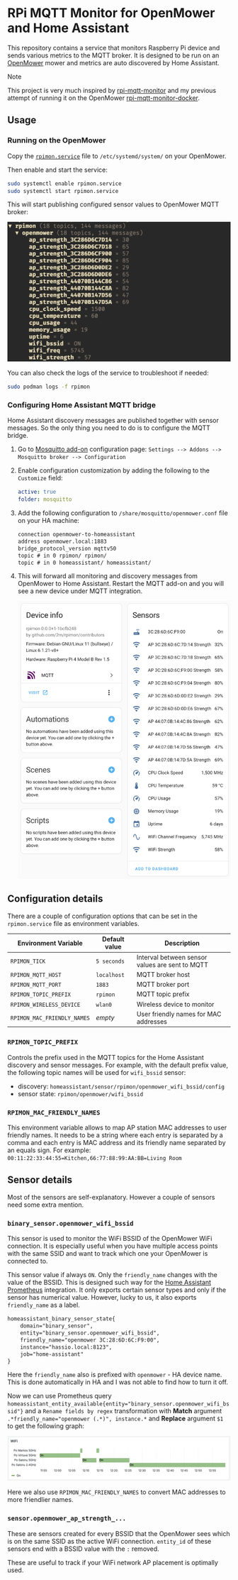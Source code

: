 # RPi MQTT Monitor for OpenMower and Home Assistant

This repository contains a service that monitors Raspberry Pi device and sends various metrics to the MQTT broker. It is designed to be run on an [OpenMower] mower and metrics are auto discovered by Home Assistant.

> [!NOTE]
> This project is very much inspired by [rpi-mqtt-monitor] and my previous attempt of running it on the OpenMower [rpi-mqtt-monitor-docker].

[rpi-mqtt-monitor]:        https://github.com/hjelev/rpi-mqtt-monitor
[rpi-mqtt-monitor-docker]: https://github.com/2m/rpi-mqtt-monitor-docker
[OpenMower]:               https://openmower.de/

## Usage

### Running on the OpenMower

Copy the [`rpimon.service`][rpimon-service] file to `/etc/systemd/system/` on your OpenMower.

Then enable and start the service:

```bash
sudo systemctl enable rpimon.service
sudo systemctl start rpimon.service
```

This will start publishing configured sensor values to OpenMower MQTT broker:

![mqttui][]

You can also check the logs of the service to troubleshoot if needed:

```bash
sudo podman logs -f rpimon
```

[rpimon-service]: ./rpimon.service
[mqttui]:         ./docs/mqttui.png

### Configuring Home Assistant MQTT bridge

Home Assistant discovery messages are published together with sensor messages. So the only thing you need to do is to configure the MQTT bridge.

1. Go to [Mosquitto add-on][mosquitto-addon] configuration page:
    `Settings --> Addons --> Mosquitto broker --> Configuration`

1. Enable configuration customization by adding the following to the `Customize` field:

    ```yaml
    active: true
    folder: mosquitto
    ```

1. Add the following configuration to `/share/mosquitto/openmower.conf` file on your HA machine:

    ```
    connection openmower-to-homeassistant
    address openmower.local:1883
    bridge_protocol_version mqttv50
    topic # in 0 rpimon/ rpimon/
    topic # in 0 homeassistant/ homeassistant/
    ```

1. This will forward all monitoring and discovery messages from OpenMower to Home Assistant. Restart the MQTT add-on and you will see a new device under MQTT integration.

    ![device][]

[device]: ./docs/device.png

[mosquitto-addon]: https://github.com/home-assistant/addons/tree/master/mosquitto

## Configuration details

There are a couple of configuration options that can be set in the `rpimon.service` file as environment variables.

| Environment Variable        | Default value | Description                                     |
|-----------------------------|---------------|-------------------------------------------------|
| `RPIMON_TICK`               | `5 seconds`   | Interval between sensor values are sent to MQTT |
| `RPIMON_MQTT_HOST`          | `localhost`   | MQTT broker host                                |
| `RPIMON_MQTT_PORT`          | `1883`        | MQTT broker port                                |
| `RPIMON_TOPIC_PREFIX`       | `rpimon`      | MQTT topic prefix                               |
| `RPIMON_WIRELESS_DEVICE`    | `wlan0`       | Wireless device to monitor                      |
| `RPIMON_MAC_FRIENDLY_NAMES` | *empty*       | User friendly names for MAC addresses           |

### `RPIMON_TOPIC_PREFIX`

Controls the prefix used in the MQTT topics for the Home Assistant discovery and sensor messages. For example, with the default prefix value, the following topic names will be used for `wifi_bssid` sensor:

* discovery: `homeassistant/sensor/rpimon/openmower_wifi_bssid/config`
* sensor state: `rpimon/openmower/wifi_bssid`

### `RPIMON_MAC_FRIENDLY_NAMES`

This environment variable allows to map AP station MAC addresses to user friendly names. It needs to be a string where each entry is separated by a comma and each entry is MAC address and its friendly name separated by an equals sign. For example: `00:11:22:33:44:55=Kitchen,66:77:88:99:AA:BB=Living Room`

## Sensor details

Most of the sensors are self-explanatory. However a couple of sensors need some extra mention.

### `binary_sensor.openmower_wifi_bssid`

This sensor is used to monitor the WiFi BSSID of the OpenMower WiFi connection. It is especially useful when you have multiple access points with the same SSID and want to track which one your OpenMower is connected to.

This sensor value if always `ON`. Only the `friendly_name` changes with the value of the BSSID. This is designed such way for the [Home Assistant Prometheus][ha-prometheus] integration. It only exports certain sensor types and only if the sensor has numerical value. However, lucky to us, it also exports `friendly_name` as a label.

```
homeassistant_binary_sensor_state{
    domain="binary_sensor",
    entity="binary_sensor.openmower_wifi_bssid",
    friendly_name="openmower 3C:28:6D:6C:F9:00",
    instance="hassio.local:8123",
    job="home-assistant"
}
```

Here the `friendly_name` also is prefixed with `openmower` - HA device name. This is done automatically in HA and I was not able to find how to turn it off.

Now we can use Prometheus query `homeassistant_entity_available{entity="binary_sensor.openmower_wifi_bssid"}` and a `Rename fields by regex` transformation with **Match** argument `.*friendly_name="openmower (.*)", instance.*` and **Replace** argument `$1` to get the following graph:

![grafana-wifi][]

Here we also use `RPIMON_MAC_FRIENDLY_NAMES` to convert MAC addresses to more friendlier names.

[grafana-wifi]: ./docs/grafana-wifi.png

### `sensor.openmower_ap_strength_...`

These are sensors created for every BSSID that the OpenMower sees which is on the same SSID as the active WiFi connection. `entity_id` of these sensors end with a BSSID value with the `:` removed.

These are useful to track if your WiFi network AP placement is optimally used.

[ha-prometheus]: https://www.home-assistant.io/integrations/prometheus/
